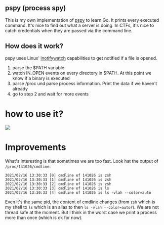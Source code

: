 ## pspy (process spy)

This is my own implementation of [pspy](https://github.com/DominicBreuker/pspy) to learn Go. It prints every executed command. It's nice to find out what a server is doing. In CTFs, it's nice to catch credentials when they are passed via the command line.

## How does it work?

pspy uses Linux' [inotifywatch](https://linux.die.net/man/1/inotifywatch) capabilities to get notified if a file is opened. 

1. parse the $PATH variable
2. watch IN_OPEN events on every directory in $PATH. At this point we know if a binary is executed
3. parse /proc und parse process information. Print the data if we haven't already
4. go to step 2 and wait for more events

# how to use it?

![](https://asciinema.org/a/14.png)

# Improvements

What's interesting is that sometimes we are too fast. Look hat the output of `/proc/141026/cmdline`:

```
2021/02/16 13:30:33 [0] cmdline of 141026 is zsh                       
2021/02/16 13:30:33 [1] cmdline of 141026 is zsh                                                                       
2021/02/16 13:30:33 [2] cmdline of 141026 is zsh                       
2021/02/16 13:30:33 [3] cmdline of 141026 is ls                       
2021/02/16 13:30:33 [4] cmdline of 141026 is ls -vlah --color=auto 
```

Even it's the same pid, the content of cmdline changes (from `zsh` which is my shell to `ls` which is an alias to then `ls -vlah --color=auto?`).
We are not thread safe at the moment. But I think in the worst case we print a process more than once (which is ok for now).